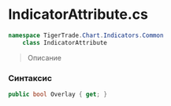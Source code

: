 
# IndicatorAttribute.cs
```csharp
namespace TigerTrade.Chart.Indicators.Common  
    class IndicatorAttribute
```

> Описание

### Синтаксис
```csharp
public bool Overlay { get; }
```

